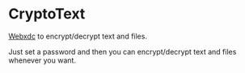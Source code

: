 # CryptoText

[Webxdc](webxdc.org) to encrypt/decrypt text and files.

Just set a password and then you can encrypt/decrypt text and files whenever you want.
